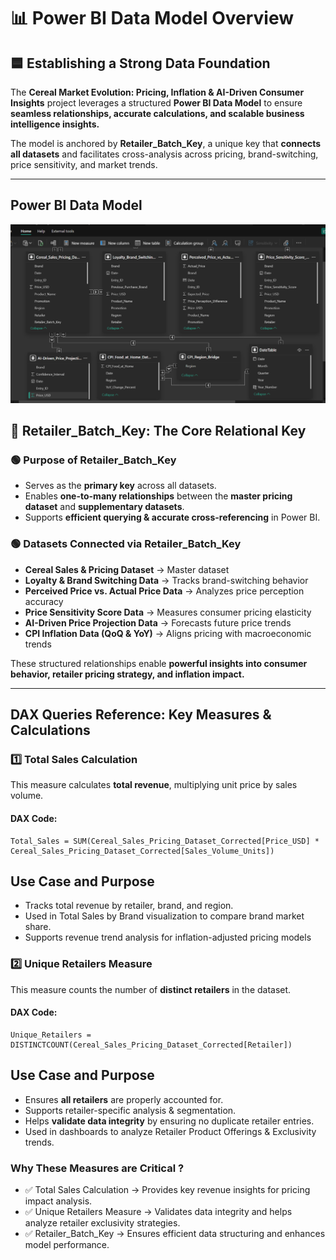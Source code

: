 # 📊 Power BI Data Model Overview  

## 🟦 Establishing a Strong Data Foundation  
The **Cereal Market Evolution: Pricing, Inflation & AI-Driven Consumer Insights** project leverages a structured **Power BI Data Model** to ensure **seamless relationships, accurate calculations, and scalable business intelligence insights.**  

The model is anchored by **Retailer_Batch_Key**, a unique key that **connects all datasets** and facilitates cross-analysis across pricing, brand-switching, price sensitivity, and market trends.

---

## Power BI Data Model
![Cereal Sales Performance Data Model](Images/Cereal_Market_Evolution_DataModel.png)

## 🔑 Retailer_Batch_Key: The Core Relational Key  

### 🟢 Purpose of Retailer_Batch_Key  
- Serves as the **primary key** across all datasets.  
- Enables **one-to-many relationships** between the **master pricing dataset** and **supplementary datasets**.  
- Supports **efficient querying & accurate cross-referencing** in Power BI.  

### 🟢 Datasets Connected via Retailer_Batch_Key  
- **Cereal Sales & Pricing Dataset** → Master dataset  
- **Loyalty & Brand Switching Data** → Tracks brand-switching behavior  
- **Perceived Price vs. Actual Price Data** → Analyzes price perception accuracy  
- **Price Sensitivity Score Data** → Measures consumer pricing elasticity  
- **AI-Driven Price Projection Data** → Forecasts future price trends  
- **CPI Inflation Data (QoQ & YoY)** → Aligns pricing with macroeconomic trends  

These structured relationships enable **powerful insights into consumer behavior, retailer pricing strategy, and inflation impact.**  

---

## **DAX Queries Reference: Key Measures & Calculations**  

### 1️⃣ Total Sales Calculation  
This measure calculates **total revenue**, multiplying unit price by sales volume.

#### **DAX Code:**
```DAX
Total_Sales = SUM(Cereal_Sales_Pricing_Dataset_Corrected[Price_USD] * Cereal_Sales_Pricing_Dataset_Corrected[Sales_Volume_Units])
```

## Use Case and Purpose
- Tracks total revenue by retailer, brand, and region.
- Used in Total Sales by Brand visualization to compare brand market share.
- Supports revenue trend analysis for inflation-adjusted pricing models

### 2️⃣ Unique Retailers Measure
This measure counts the number of **distinct retailers** in the dataset.

#### **DAX Code:**
```DAX
Unique_Retailers = DISTINCTCOUNT(Cereal_Sales_Pricing_Dataset_Corrected[Retailer])
```

## Use Case and Purpose
- Ensures **all retailers** are properly accounted for.
- Supports retailer-specific analysis & segmentation.
- Helps **validate data integrity** by ensuring no duplicate retailer entries.
- Used in dashboards to analyze Retailer Product Offerings & Exclusivity trends.

### Why These Measures are **Critical** ?
- ✅ Total Sales Calculation → Provides key revenue insights for pricing impact analysis.
- ✅ Unique Retailers Measure → Validates data integrity and helps analyze retailer exclusivity strategies.
- ✅ Retailer_Batch_Key → Ensures efficient data structuring and enhances model performance.

